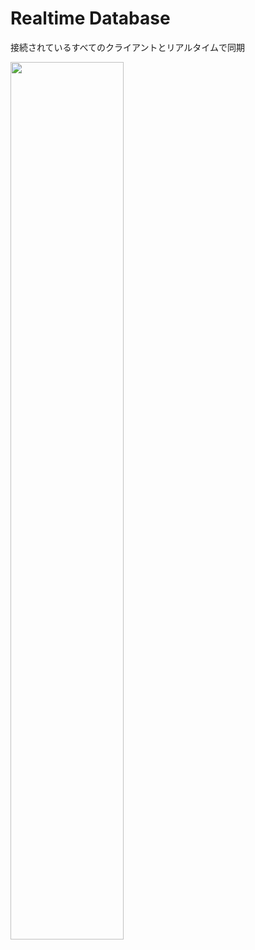 # Realtime Database

接続されているすべてのクライアントとリアルタイムで同期

<img src="/markdown/img/realtimedb.png" width="60%" height="60%"/>